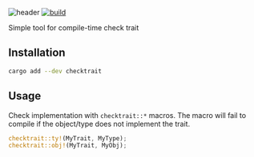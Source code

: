 ![header](https://capsule-render.vercel.app/api?type=waving&height=300&color=gradient&text=checktrait)
[![build](https://github.com/MincoMK/checktrait/actions/workflows/rust-publish.yml/badge.svg)](https://github.com/MincoMK/checktrait/actions/workflows/rust-publish.yml)

Simple tool for compile-time check trait

## Installation

```bash
cargo add --dev checktrait
```

## Usage

Check implementation with `checktrait::*` macros.
The macro will fail to compile if the object/type does not implement the trait.

```rust
checktrait::ty!(MyTrait, MyType);
checktrait::obj!(MyTrait, MyObj);
```
